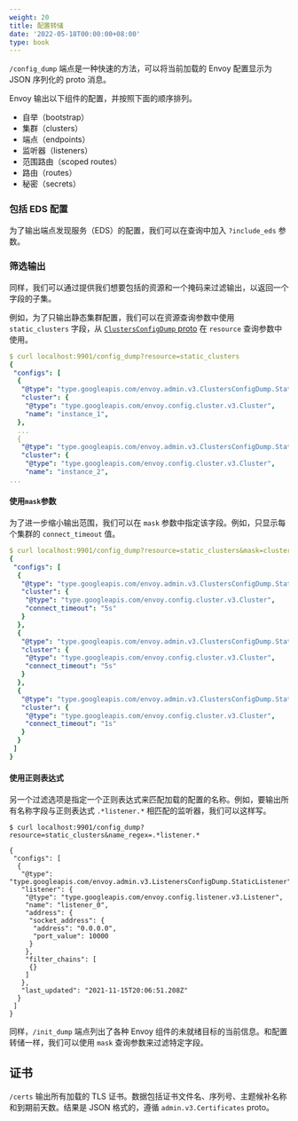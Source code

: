 ```yaml
---
weight: 20
title: 配置转储
date: '2022-05-18T00:00:00+08:00'
type: book
---
```


`/config_dump` 端点是一种快速的方法，可以将当前加载的 Envoy 配置显示为 JSON 序列化的 proto 消息。

Envoy 输出以下组件的配置，并按照下面的顺序排列。

- 自举（bootstrap）
- 集群（clusters）
- 端点（endpoints）
- 监听器（listeners）
- 范围路由（scoped routes）
- 路由（routes）
- 秘密（secrets）

### 包括 EDS 配置

为了输出端点发现服务（EDS）的配置，我们可以在查询中加入 `?include_eds` 参数。

### 筛选输出

同样，我们可以通过提供我们想要包括的资源和一个掩码来过滤输出，以返回一个字段的子集。

例如，为了只输出静态集群配置，我们可以在资源查询参数中使用 `static_clusters` 字段，从 [`ClustersConfigDump` proto](https://www.envoyproxy.io/docs/envoy/latest/api-v3/admin/v3/config_dump.proto#envoy-v3-api-msg-admin-v3-clustersconfigdump) 在 `resource` 查询参数中使用。

```yaml
$ curl localhost:9901/config_dump?resource=static_clusters
{
 "configs": [
  {
   "@type": "type.googleapis.com/envoy.admin.v3.ClustersConfigDump.StaticCluster",
   "cluster": {
    "@type": "type.googleapis.com/envoy.config.cluster.v3.Cluster",
    "name": "instance_1",
  },
  ...
  {
   "@type": "type.googleapis.com/envoy.admin.v3.ClustersConfigDump.StaticCluster",
   "cluster": {
    "@type": "type.googleapis.com/envoy.config.cluster.v3.Cluster",
    "name": "instance_2",
...
```

#### 使用`mask`参数

为了进一步缩小输出范围，我们可以在 `mask` 参数中指定该字段。例如，只显示每个集群的  `connect_timeout`  值。

```yaml
$ curl localhost:9901/config_dump?resource=static_clusters&mask=cluster.connect_timeout
{
 "configs": [
  {
   "@type": "type.googleapis.com/envoy.admin.v3.ClustersConfigDump.StaticCluster",
   "cluster": {
    "@type": "type.googleapis.com/envoy.config.cluster.v3.Cluster",
    "connect_timeout": "5s"
   }
  },
  {
   "@type": "type.googleapis.com/envoy.admin.v3.ClustersConfigDump.StaticCluster",
   "cluster": {
    "@type": "type.googleapis.com/envoy.config.cluster.v3.Cluster",
    "connect_timeout": "5s"
   }
  },
  {
   "@type": "type.googleapis.com/envoy.admin.v3.ClustersConfigDump.StaticCluster",
   "cluster": {
    "@type": "type.googleapis.com/envoy.config.cluster.v3.Cluster",
    "connect_timeout": "1s"
   }
  }
 ]
}
```

#### 使用正则表达式

另一个过滤选项是指定一个正则表达式来匹配加载的配置的名称。例如，要输出所有名称字段与正则表达式 `.*listener.*` 相匹配的监听器，我们可以这样写。

```
$ curl localhost:9901/config_dump?resource=static_clusters&name_regex=.*listener.*

{
 "configs": [
  {
   "@type": "type.googleapis.com/envoy.admin.v3.ListenersConfigDump.StaticListener",
   "listener": {
    "@type": "type.googleapis.com/envoy.config.listener.v3.Listener",
    "name": "listener_0",
    "address": {
     "socket_address": {
      "address": "0.0.0.0",
      "port_value": 10000
     }
    },
    "filter_chains": [
     {}
    ]
   },
   "last_updated": "2021-11-15T20:06:51.208Z"
  }
 ]
}
```

同样，`/init_dump` 端点列出了各种 Envoy 组件的未就绪目标的当前信息。和配置转储一样，我们可以使用 `mask` 查询参数来过滤特定字段。

## 证书

`/certs` 输出所有加载的 TLS 证书。数据包括证书文件名、序列号、主题候补名称和到期前天数。结果是 JSON 格式的，遵循 `admin.v3.Certificates` proto。